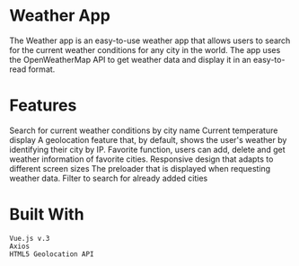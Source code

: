 # Weather App

The Weather app is an easy-to-use weather app that allows users to search for the current weather conditions for any city in the world. The app uses the OpenWeatherMap API to get weather data and display it in an easy-to-read format.


# Features
  Search for current weather conditions by city name
  Current temperature display
  A geolocation feature that, by default, shows the user's weather by identifying their city by IP.
  Favorite function, users can add, delete and get weather information of favorite cities.
  Responsive design that adapts to different screen sizes
  The preloader that is displayed when requesting weather data.
  Filter to search for already added cities



# Built With

    Vue.js v.3
    Axios
    HTML5 Geolocation API

